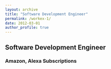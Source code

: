```yaml
---
layout: archive
title: "Software Development Engineer"
permalink: /workex-1/
date: 2012-03-01
author_profile: true
---
```


## Software Development Engineer
### Amazon, Alexa Subscriptions

